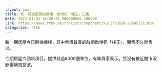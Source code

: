 ```yaml
---
layout: post
title: 新一期居屋開始揀樓　啟悅苑「樓王」已售
date: 2024-01-31 18:20:05.000000000 +08:00
link: https://news.rthk.hk/rthk/ch/component/k2/1738626-20240131.htm
categories: rthk
---
```


新一期居屋今日開始揀樓，其中售價最貴的啟德啟悅苑「樓王」，開售不久就售出。

今期居屋六個新項目，提供超過9000個單位，有準買家表示，並沒有被近期巿況影響購買意欲。
